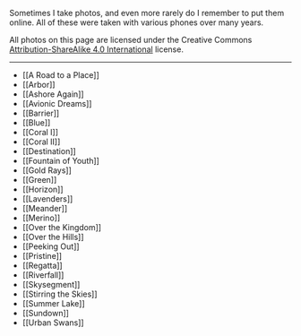 
Sometimes I take photos, and even more rarely do I remember to put them online. All of these were taken with various phones over many years.

All photos on this page are licensed under the Creative Commons [Attribution-ShareAlike 4.0 International](http://creativecommons.org/licenses/by-sa/4.0/) license.

---

- [[A Road to a Place]]
- [[Arbor]]
- [[Ashore Again]]
- [[Avionic Dreams]]
- [[Barrier]]
- [[Blue]]
- [[Coral I]]
- [[Coral II]]
- [[Destination]]
- [[Fountain of Youth]]
- [[Gold Rays]]
- [[Green]]
- [[Horizon]]
- [[Lavenders]]
- [[Meander]]
- [[Merino]]
- [[Over the Kingdom]]
- [[Over the Hills]]
- [[Peeking Out]]
- [[Pristine]]
- [[Regatta]]
- [[Riverfall]]
- [[Skysegment]]
- [[Stirring the Skies]]
- [[Summer Lake]]
- [[Sundown]]
- [[Urban Swans]]